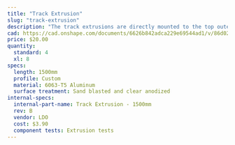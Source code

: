 ```yaml
---
title: "Track Extrusion"
slug: "track-extrusion"
description: "The track extrusions are directly mounted to the top outer edges of the supporting infrastrucutre. They are combined end-to-end in order to create longer tracks. The gantry V-wheels roll along the track extrusions, allowing FarmBot to move in the x-direction."
cad: https://cad.onshape.com/documents/6626b842adca229e69544ad1/v/86d025f246d26e364ef63928/e/a458d6d16395dddfe24c72df
price: $20.00
quantity:
  standard: 4
  xl: 8
specs:
  length: 1500mm
  profile: Custom
  material: 6063-T5 Aluminum
  surface treatment: Sand blasted and clear anodized
internal-specs:
  internal-part-name: Track Extrusion - 1500mm
  rev: B
  vendor: LDO
  cost: $3.90
  component tests: Extrusion tests
---
```

